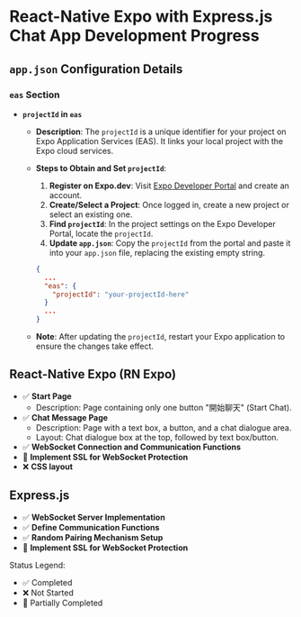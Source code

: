 # React-Native Expo with Express.js Chat App Development Progress

## `app.json` Configuration Details

### `eas` Section

- **`projectId` in `eas`**
  - **Description**: The `projectId` is a unique identifier for your project on Expo Application Services (EAS). It links your local project with the Expo cloud services.
  - **Steps to Obtain and Set `projectId`**:
    1. **Register on Expo.dev**: Visit [Expo Developer Portal](https://expo.dev/) and create an account.
    2. **Create/Select a Project**: Once logged in, create a new project or select an existing one.
    3. **Find `projectId`**: In the project settings on the Expo Developer Portal, locate the `projectId`.
    4. **Update `app.json`**: Copy the `projectId` from the portal and paste it into your `app.json` file, replacing the existing empty string.

    ```json
    {
      ...
      "eas": {
        "projectId": "your-projectId-here"
      }
      ...
    }
    ```

  - **Note**: After updating the `projectId`, restart your Expo application to ensure the changes take effect.

## React-Native Expo (RN Expo)
- ✅ **Start Page**
  - Description: Page containing only one button "開始聊天" (Start Chat).
- ✅ **Chat Message Page**
  - Description: Page with a text box, a button, and a chat dialogue area.
  - Layout: Chat dialogue box at the top, followed by text box/button.
- ✅ **WebSocket Connection and Communication Functions**
- 🔘 **Implement SSL for WebSocket Protection**
- ❌ **CSS layout**

## Express.js
- ✅ **WebSocket Server Implementation**
- ✅ **Define Communication Functions**
- ✅ **Random Pairing Mechanism Setup**
- 🔘 **Implement SSL for WebSocket Protection**

Status Legend:
- ✅ Completed
- ❌ Not Started
- 🔘 Partially Completed
